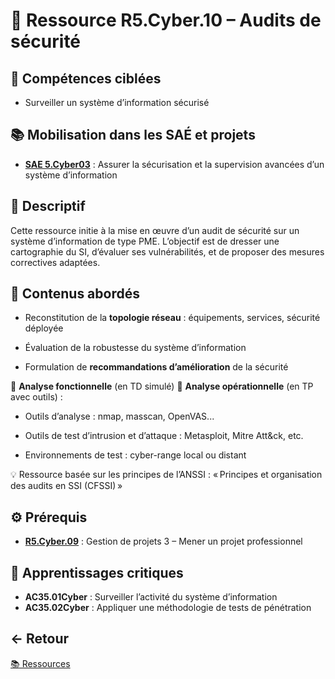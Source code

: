# 📘 Ressource R5.Cyber.10 – Audits de sécurité

## 🎯 Compétences ciblées

- Surveiller un système d’information sécurisé

## 📚 Mobilisation dans les SAÉ et projets

- **[SAE 5.Cyber03](https://github.com/ThomasRubio/Portfolio/blob/main/SAE/SAE_5.Cyber.03/README.md)** : Assurer la sécurisation et la supervision avancées d’un système d’information

## 📝 Descriptif

Cette ressource initie à la mise en œuvre d’un audit de sécurité sur un système d’information de type PME.
L’objectif est de dresser une cartographie du SI, d’évaluer ses vulnérabilités, et de proposer des mesures correctives adaptées.

## 📖 Contenus abordés

- Reconstitution de la **topologie réseau** : équipements, services, sécurité déployée

- Évaluation de la robustesse du système d’information

- Formulation de **recommandations d’amélioration** de la sécurité

🔹 **Analyse fonctionnelle** (en TD simulé)
🔹 **Analyse opérationnelle** (en TP avec outils) :

- Outils d’analyse : nmap, masscan, OpenVAS...

- Outils de test d’intrusion et d’attaque : Metasploit, Mitre Att&ck, etc.

- Environnements de test : cyber-range local ou distant

💡 Ressource basée sur les principes de l’ANSSI : « Principes et organisation des audits en SSI (CFSSI) »

## ⚙️ Prérequis

- **[R5.Cyber.09](https://github.com/ThomasRubio/Portfolio/blob/main/RESSOURCES/R5.Cyber.09/README.md)** : Gestion de projets 3 – Mener un projet professionnel

## 🧠 Apprentissages critiques

- **AC35.01Cyber** : Surveiller l’activité du système d’information
- **AC35.02Cyber** : Appliquer une méthodologie de tests de pénétration

## ← Retour

[📚 Ressources](https://github.com/ThomasRubio/Portfolio/blob/main/RESSOURCES/README.md)

